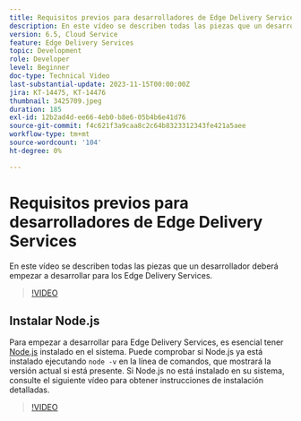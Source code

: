 ```yaml
---
title: Requisitos previos para desarrolladores de Edge Delivery Services
description: En este vídeo se describen todas las piezas que un desarrollador deberá empezar a desarrollar para los Edge Delivery Services.
version: 6.5, Cloud Service
feature: Edge Delivery Services
topic: Development
role: Developer
level: Beginner
doc-type: Technical Video
last-substantial-update: 2023-11-15T00:00:00Z
jira: KT-14475, KT-14476
thumbnail: 3425709.jpeg
duration: 185
exl-id: 12b2ad4d-ee66-4eb0-b8e6-05b4b6e41d76
source-git-commit: f4c621f3a9caa8c2c64b8323312343fe421a5aee
workflow-type: tm+mt
source-wordcount: '104'
ht-degree: 0%

---
```


# Requisitos previos para desarrolladores de Edge Delivery Services

En este vídeo se describen todas las piezas que un desarrollador deberá empezar a desarrollar para los Edge Delivery Services.

>[!VIDEO](https://video.tv.adobe.com/v/3425709/?learn=on)

## Instalar Node.js

Para empezar a desarrollar para Edge Delivery Services, es esencial tener [Node.js](https://nodejs.org) instalado en el sistema. Puede comprobar si Node.js ya está instalado ejecutando `node -v` en la línea de comandos, que mostrará la versión actual si está presente. Si Node.js no está instalado en su sistema, consulte el siguiente vídeo para obtener instrucciones de instalación detalladas.

>[!VIDEO](https://video.tv.adobe.com/v/3425710/?learn=on)
